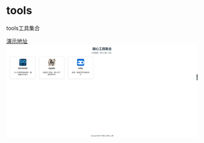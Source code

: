 # tools
tools工具集合

 <a href='http://www.sxitw.cn'>演示地址</a>
<img src='https://raw.githubusercontent.com/itliuwk/tools/master/src/assets/home.png' />
